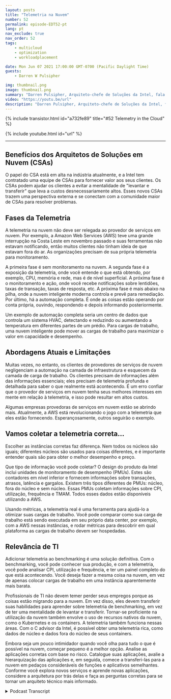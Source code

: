 ```yaml
---
layout: posts
title: "Telemetria na Nuvem"
number: 52
permalink: episode-EDT52-pt
lang: pt
nav_exclude: true
nav_order: 52
tags:
    - multicloud
    - optimization
    - workloadplacement

date: Mon Jun 07 2021 17:00:00 GMT-0700 (Pacific Daylight Time)
guests:
    - Darren W Pulsipher

img: thumbnail.png
image: thumbnail.png
summary: "Darren Pulsipher, Arquiteto-chefe de Soluções da Intel, fala com Josh Hilliker, Diretor de Arquitetos de Soluções em Nuvem da Intel, sobre o uso de telemetria na nuvem para maximizar valor e eficiência."
video: "https://youtu.be/url"
description: "Darren Pulsipher, Arquiteto-chefe de Soluções da Intel, fala com Josh Hilliker, Diretor de Arquitetos de Soluções em Nuvem da Intel, sobre o uso de telemetria na nuvem para maximizar valor e eficiência."
---
```


<div>
{% include transistor.html id="a732fe89" title="#52 Telemetry in the Cloud" %}

{% include youtube.html id="url" %}
</div>

---

## Benefícios dos Arquitetos de Soluções em Nuvem (CSAs)

O papel do CSA está em alta na indústria atualmente, e a Intel tem contratado uma equipe de CSAs para fornecer valor aos seus clientes. Os CSAs podem ajudar os clientes a evitar a mentalidade de "levantar e transferir" que leva a custos desnecessariamente altos. Esses novos CSAs trazem uma perspectiva externa e se conectam com a comunidade maior de CSAs para resolver problemas.

## Fases da Telemetria

A telemetria na nuvem não deve ser relegada ao provedor de serviços em nuvem. Por exemplo, a Amazon Web Services (AWS) teve uma grande interrupção na Costa Leste em novembro passado e suas ferramentas não estavam notificando, então muitos clientes não tinham ideia de que estavam fora do ar. As organizações precisam de sua própria telemetria para monitoramento.

A primeira fase é sem monitoramento na nuvem. A segunda fase é a exposição da telemetria, onde você entende o que está obtendo, por exemplo, CPU, memória e rede, mas é de nível superficial. A próxima fase é o monitoramento e ação, onde você recebe notificações sobre lentidões, taxas de transação, taxas de resposta, etc. A próxima fase é mais abaixo na pilha, onde a nuvem inteligente moderna controla e prevê para remediação. Por último, há a automação completa. É onde as coisas estão operando por conta própria, ouvindo, respondendo e depois informando posteriormente.

Um exemplo de automação completa seria um centro de dados que controla um sistema HVAC, detectando e reduzindo ou aumentando a temperatura em diferentes partes de um prédio. Para cargas de trabalho, uma nuvem inteligente pode mover as cargas de trabalho para maximizar o valor em capacidade e desempenho.

## Abordagens Atuais e Limitações

Muitas vezes, no entanto, os clientes de provedores de serviços de nuvem negligenciam a automação na camada de infraestrutura e esquecem da camada de carga de trabalho. Os clientes precisam de informações além das informações essenciais; eles precisam de telemetria profunda e detalhada para saber o que realmente está acontecendo. É um erro confiar que o provedor de serviços em nuvem tenha seus melhores interesses em mente em relação à telemetria, e isso pode resultar em altos custos.

Algumas empresas provedoras de serviços em nuvem estão se abrindo mais. Atualmente, a AWS está revolucionando o jogo com a telemetria que eles estão fornecendo. Esperançosamente, outros seguirão o exemplo.

## Vamos coletar a telemetria correta...

Escolher as instâncias corretas faz diferença. Nem todos os núcleos são iguais; diferentes núcleos são usados ​​para coisas diferentes, e é importante entender quais são para obter o melhor desempenho e preço.

Que tipo de informação você pode coletar? O design do produto da Intel inclui unidades de monitoramento de desempenho (PMUs). Estes são contadores em nível inferior e fornecem informações sobre transações, atrasos, latência e gargalos. Existem três tipos diferentes de PMUs: núcleo, fora do núcleo e sem núcleo. Essas PMUs coletam informações sobre CPI, utilização, frequência e TMAM. Todos esses dados estão disponíveis utilizando a AWS.

Usando métricas, a telemetria real é uma ferramenta para ajudá-lo a otimizar suas cargas de trabalho. Você pode comparar como sua carga de trabalho está sendo executada em seu próprio data center, por exemplo, com a AWS nessas instâncias, e rodar métricas para descobrir em qual plataforma as cargas de trabalho devem ser hospedadas.

## Relevância de TI

Adicionar telemetria ao benchmarking é uma solução definitiva. Com o benchmarking, você pode conhecer sua produção, e com a telemetria, você pode analisar CPI, utilização e frequência, e ter um painel completo do que está acontecendo. Você deseja fazer a mesma coisa na nuvem, em vez de apenas colocar cargas de trabalho em uma instância aparentemente mais barata.

Profissionais de TI não devem temer perder seus empregos porque as coisas estão migrando para a nuvem. Em vez disso, eles devem transferir suas habilidades para aprender sobre telemetria de benchmarking, em vez de ter uma mentalidade de levantar e transferir. Tornar-se proficiente na utilização da nuvem também envolve o uso de recursos nativos da nuvem, como o Kubernetes e os containers. A telemetria também funciona nessas áreas. Com o C advisor da Intel, é possível obter uma telemetria rica, como dados de núcleo e dados fora do núcleo de seus containers.

Embora seja um pouco intimidador quando você olha para tudo o que é possível na nuvem, começar pequeno é a melhor opção. Analise as aplicações corretas com base no risco. Catalogue suas aplicações, avalie a hierarquização das aplicações e, em seguida, comece a transferi-las para a nuvem em pedaços consideráveis de funções e aplicativos semelhantes. Conforme você explora novos serviços e aprende novas aplicações, considere a arquitetura por trás delas e faça as perguntas corretas para se tornar um arquiteto técnico mais informado.



<details>
<summary> Podcast Transcript </summary>

<p></p>

</details>
